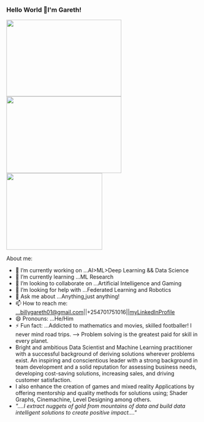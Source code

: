 ### Hello World 👋I'm Gareth!
<img src="https://media.tenor.com/images/bbe2e72ce059f349e925f1bf95057eea/tenor.gif" width="300" height="200" /> <img src="https://miro.medium.com/max/1200/1*zy2KnnDbAQBPdPC2XmeaGg.gif" width="300" height="200" /> <img src="https://miro.medium.com/max/1534/1*LtjX9ze971QwTHa7GKO3pA.gif" width="250" height="200" />

About me:

- 🔭 I’m currently working on ...AI>ML>Deep Learning && Data Science
- 🌱 I’m currently learning ...ML Research
- 👯 I’m looking to collaborate on ...Artificial Intelligence and Gaming
- 🤔 I’m looking for help with ...Federated Learning and Robotics
- 💬 Ask me about ...Anything,just anything!
- 📫 How to reach me: ...billygareth01@gmail.com||+254701751016||[myLinkedInProfile](https://www.linkedin.com/in/billy-gareth%F0%9F%91%A8%E2%80%8D%F0%9F%8E%93%E2%9C%A8-87b052173/)
- 😄 Pronouns: ...He/Him
- ⚡ Fun fact: ...Addicted to mathematics and movies, skilled footballer! I never mind road trips.
--> Problem solving is the greatest paid for skill in every planet.
- Bright and ambitious Data Scientist and Machine Learning practitioner with a successful background of deriving solutions wherever problems exist.
An inspiring and conscientious leader with a strong background in team development and a solid reputation for assessing business needs, developing cost-saving solutions, increasing sales, and driving customer satisfaction.
- I also enhance the creation of games and mixed reality Applications by offering mentorship and quality methods for solutions using; Shader Graphs, Cinemachine, Level Designing among others.
- *"....I extract nuggets of gold from mountains of data and build data intelligent solutions to create positive impact...."*
